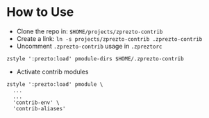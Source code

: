 # How to Use

- Clone the repo in: `$HOME/projects/zprezto-contrib`
- Create a link: `ln -s projects/zprezto-contrib .zprezto-contrib`
- Uncomment `.zprezto-contrib` usage in `.zpreztorc`
```
zstyle ':prezto:load' pmodule-dirs $HOME/.zprezto-contrib
```
- Activate contrib modules
```
zstyle ':prezto:load' pmodule \
  ...
  ...
  'contrib-env' \
  'contrib-aliases'
```
